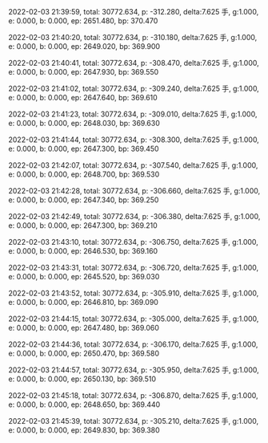 2022-02-03 21:39:59, total: 30772.634, p: -312.280, delta:7.625 手, g:1.000, e: 0.000, b: 0.000, ep: 2651.480, bp: 370.470

2022-02-03 21:40:20, total: 30772.634, p: -310.180, delta:7.625 手, g:1.000, e: 0.000, b: 0.000, ep: 2649.020, bp: 369.900

2022-02-03 21:40:41, total: 30772.634, p: -308.470, delta:7.625 手, g:1.000, e: 0.000, b: 0.000, ep: 2647.930, bp: 369.550

2022-02-03 21:41:02, total: 30772.634, p: -309.240, delta:7.625 手, g:1.000, e: 0.000, b: 0.000, ep: 2647.640, bp: 369.610

2022-02-03 21:41:23, total: 30772.634, p: -309.010, delta:7.625 手, g:1.000, e: 0.000, b: 0.000, ep: 2648.030, bp: 369.630

2022-02-03 21:41:44, total: 30772.634, p: -308.300, delta:7.625 手, g:1.000, e: 0.000, b: 0.000, ep: 2647.300, bp: 369.450

2022-02-03 21:42:07, total: 30772.634, p: -307.540, delta:7.625 手, g:1.000, e: 0.000, b: 0.000, ep: 2648.700, bp: 369.530

2022-02-03 21:42:28, total: 30772.634, p: -306.660, delta:7.625 手, g:1.000, e: 0.000, b: 0.000, ep: 2647.340, bp: 369.250

2022-02-03 21:42:49, total: 30772.634, p: -306.380, delta:7.625 手, g:1.000, e: 0.000, b: 0.000, ep: 2647.300, bp: 369.210

2022-02-03 21:43:10, total: 30772.634, p: -306.750, delta:7.625 手, g:1.000, e: 0.000, b: 0.000, ep: 2646.530, bp: 369.160

2022-02-03 21:43:31, total: 30772.634, p: -306.720, delta:7.625 手, g:1.000, e: 0.000, b: 0.000, ep: 2645.520, bp: 369.030

2022-02-03 21:43:52, total: 30772.634, p: -305.910, delta:7.625 手, g:1.000, e: 0.000, b: 0.000, ep: 2646.810, bp: 369.090

2022-02-03 21:44:15, total: 30772.634, p: -305.000, delta:7.625 手, g:1.000, e: 0.000, b: 0.000, ep: 2647.480, bp: 369.060

2022-02-03 21:44:36, total: 30772.634, p: -306.170, delta:7.625 手, g:1.000, e: 0.000, b: 0.000, ep: 2650.470, bp: 369.580

2022-02-03 21:44:57, total: 30772.634, p: -305.950, delta:7.625 手, g:1.000, e: 0.000, b: 0.000, ep: 2650.130, bp: 369.510

2022-02-03 21:45:18, total: 30772.634, p: -306.870, delta:7.625 手, g:1.000, e: 0.000, b: 0.000, ep: 2648.650, bp: 369.440

2022-02-03 21:45:39, total: 30772.634, p: -305.210, delta:7.625 手, g:1.000, e: 0.000, b: 0.000, ep: 2649.830, bp: 369.380